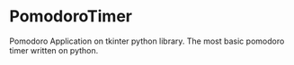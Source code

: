 # PomodoroTimer
Pomodoro Application on tkinter python library.
The most basic pomodoro timer written on python.
